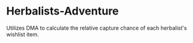 # Herbalists-Adventure
Utilizes DMA to calculate the relative capture chance of each herbalist's wishlist item.
